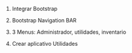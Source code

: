 1. Integrar Bootstrap
2. Bootstrap Navigation BAR
3. 3 Menus: Administrador, utilidades, inventario

4. Crear aplicativo Utilidades
